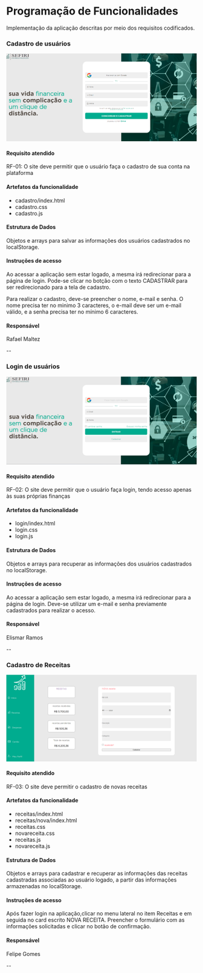 # Programação de Funcionalidades

Implementação da aplicação descritas por meio dos requisitos codificados. 


### Cadastro de usuários

![Tela de cadastro de usuários](./img/funcionalidade-cadastro.png)


#### Requisito atendido

RF-01: O site deve permitir que o usuário faça o cadastro de sua conta na plataforma


#### Artefatos da funcionalidade

<ul>
  <li>cadastro/index.html</li>
  <li>cadastro.css</li>
  <li>cadastro.js</li>
</ul>


#### Estrutura de Dados

Objetos e arrays para salvar as informações dos usuários cadastrados no localStorage.

#### Instruções de acesso

Ao acessar a aplicação sem estar logado, a mesma irá redirecionar para a página de login. Pode-se clicar no botção com o texto CADASTRAR para ser redirecionado para a tela de cadastro. 

Para realizar o cadastro, deve-se preencher o nome, e-mail e senha. O nome precisa ter no minimo 3 caracteres, o e-mail deve ser um e-mail válido, e a senha precisa ter no mínimo 6 caracteres.


#### Responsável

Rafael Maltez

--


### Login de usuários

![Tela de login de usuários](./img/funcionalidade-login.png)


#### Requisito atendido

RF-02: O site deve permitir que o usuário faça login, tendo acesso apenas às suas próprias finanças


#### Artefatos da funcionalidade

<ul>
  <li>login/index.html</li>
  <li>login.css</li>
  <li>login.js</li>
</ul>


#### Estrutura de Dados

Objetos e arrays para recuperar as informações dos usuários cadastrados no localStorage.

#### Instruções de acesso

Ao acessar a aplicação sem estar logado, a mesma irá redirecionar para a página de login. Deve-se utilizar um e-mail e senha previamente cadastrados para realizar o acesso.

#### Responsável

Elismar Ramos

--

### Cadastro de Receitas

![Tela de cadastro de receitas](./img/funcionalidade-cadastro-receitas.png)


#### Requisito atendido

RF-03: O site deve permitir o cadastro de novas receitas


#### Artefatos da funcionalidade

<ul>
  <li>receitas/index.html</li>
  <li>receitas/nova/index.html</li>
  <li>receitas.css</li>
  <li>novareceita.css</li>
  <li>receitas.js</li>
  <li>novareceita.js</li>
</ul>


#### Estrutura de Dados

Objetos e arrays para cadastrar e recuperar as informações das receitas cadastradas associadas ao usuário logado, a partir das informações armazenadas no localStorage.

#### Instruções de acesso

Após fazer login na aplicação,clicar no menu lateral no item Receitas e em seguida no card escrito NOVA RECEITA. Preencher o formulário com as informações solicitadas e clicar no botão de confirmação.

#### Responsável

Felipe Gomes

--

